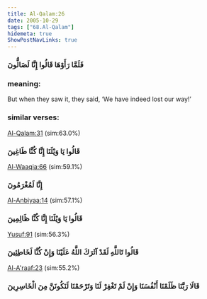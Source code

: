 ```yaml
---
title: Al-Qalam:26
date: 2005-10-29
tags: ["68.Al-Qalam"]
hidemeta: true 
ShowPostNavLinks: true 
---
```

### فَلَمَّا رَأَوْهَا قَالُوا إِنَّا لَضَالُّونَ
### meaning: 
But when they saw it, they said, ‘We have indeed lost our way!’
### similar verses: 

[Al-Qalam:31](/68/31) (sim:63.0%)

### قَالُوا يَا وَيْلَنَا إِنَّا كُنَّا طَاغِينَ

[Al-Waaqia:66](/56/66) (sim:59.1%)

### إِنَّا لَمُغْرَمُونَ

[Al-Anbiyaa:14](/21/14) (sim:57.1%)

### قَالُوا يَا وَيْلَنَا إِنَّا كُنَّا ظَالِمِينَ

[Yusuf:91](/12/91) (sim:56.3%)

### قَالُوا تَاللَّهِ لَقَدْ آثَرَكَ اللَّهُ عَلَيْنَا وَإِنْ كُنَّا لَخَاطِئِينَ

[Al-A'raaf:23](/7/23) (sim:55.2%)

### قَالَا رَبَّنَا ظَلَمْنَا أَنْفُسَنَا وَإِنْ لَمْ تَغْفِرْ لَنَا وَتَرْحَمْنَا لَنَكُونَنَّ مِنَ الْخَاسِرِينَ
